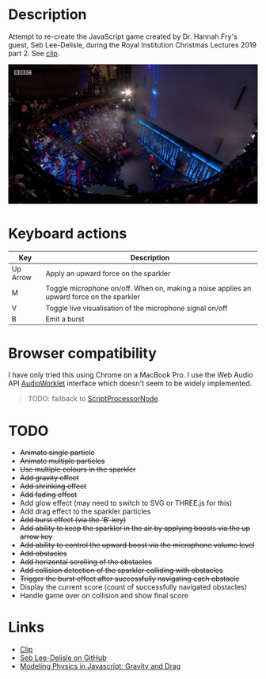 # Description

Attempt to re-create the JavaScript game created by Dr. Hannah Fry's guest, Seb Lee-Delisle, during the
Royal Institution Christmas Lectures 2019 part 2. See [clip](https://youtu.be/AJJS80lbpJs?t=560).

![Frame from Clip](frame-from-clip.png)

# Keyboard actions

| Key | Description |
| --- | ----------- |
| Up Arrow | Apply an upward force on the sparkler |
| M | Toggle microphone on/off. When on, making a noise applies an upward force on the sparkler |
| V | Toggle live visualisation of the microphone signal on/off |
| B | Emit a burst |

# Browser compatibility

I have only tried this using Chrome on a MacBook Pro.
I use the Web Audio API [AudioWorklet](https://developer.mozilla.org/en-US/docs/Web/API/AudioWorklet) interface which doesn't seem to be widely implemented.

> TODO: fallback to [ScriptProcessorNode](https://developer.mozilla.org/en-US/docs/Web/API/ScriptProcessorNode).

# TODO

* ~~Animate single particle~~
* ~~Animate multiple particles~~
* ~~Use multiple colours in the sparkler~~
* ~~Add gravity effect~~
* ~~Add shrinking effect~~
* ~~Add fading effect~~
* Add glow effect (may need to switch to SVG or THREE.js for this)
* Add drag effect to the sparkler particles
* ~~Add burst effect (via the 'B' key)~~
* ~~Add ability to keep the sparkler in the air by applying boosts via the up arrow key~~
* ~~Add ability to control the upward boost via the microphone volume level~~
* ~~Add obstacles~~
* ~~Add horizontal scrolling of the obstacles~~
* ~~Add collision detection of the sparkler colliding with obstacles~~
* ~~Trigger the burst effect after successfully navigating each obstacle~~
* Display the current score (count of successfully navigated obstacles)
* Handle game over on collision and show final score

# Links

* [Clip](https://youtu.be/AJJS80lbpJs?t=560)
* [Seb Lee-Delisle on GitHub](https://github.com/sebleedelisle)
* [Modeling Physics in Javascript: Gravity and Drag](https://burakkanber.com/blog/modeling-physics-javascript-gravity-and-drag/)
